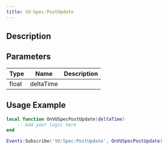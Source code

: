 ```yaml
---
title: VU:Spec:PostUpdate
---
```

## Description

## Parameters

| Type  | Name      | Description |
| ----- | --------- | ----------- |
| float | deltaTime |             |

## Usage Example

``` lua
local function OnVUSpecPostUpdate(deltaTime)
    -- Add your logic here
end

Events:Subscribe('VU:Spec:PostUpdate', OnVUSpecPostUpdate)
```
